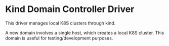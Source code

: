 # Kind Domain Controller Driver

This driver manages local K8S clusters through kind.

A new domain involves a single host, which creates a local K8S cluster.
This domain is useful for testing/development purposes.

